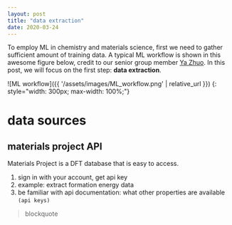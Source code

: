 ```yaml
---
layout: post
title: "data extraction"
date: 2020-03-24
---
```


To employ ML in chemistry and materials science, first we need to gather sufficient amount of training data. A typical ML workflow is shown in this awesome figure below, credit to our senior group member [Ya Zhuo](https://scholar.google.com/citations?user=WacJk1sAAAAJ&hl=en&oi=ao). In this post, we will focus on the first step: **data extraction**.

![ML workflow]({{ '/assets/images/ML_workflow.png' | relative_url }})
{: style="width: 300px; max-width: 100%;"}

# data sources



## materials project API

Materials Project is a DFT database that is easy to access. 

1. sign in with your account, get api key
2. example: extract formation energy data
3. be familiar with api documentation: what other properties are available
`(api keys)`
> blockquote
